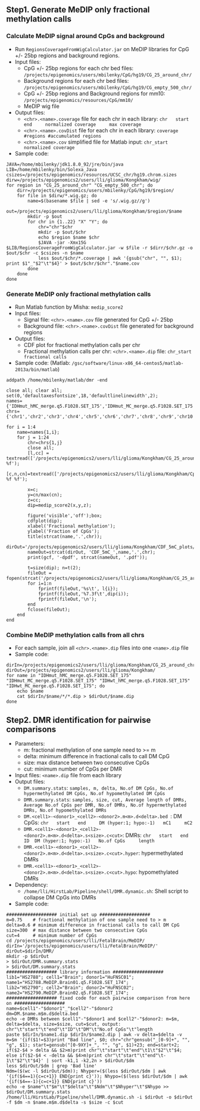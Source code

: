 ## Step1. Generate MeDIP only fractional methylation calls
### Calculate MeDIP signal around CpGs and background 
+ Run `RegionsCoverageFromWigCalculator.jar` on MeDIP libraries for CpG +/- 25bp regions and background regions.
+ Input files:
    * CpG +/- 25bp regions for each chr bed files: `/projects/epigenomics/users/mbilenky/CpG/hg19/CG_25_around_chr/`
    * Background regions for each chr bed files: `/projects/epigenomics/users/mbilenky/CpG/hg19/CG_empty_500_chr/`   
    * CpG +/- 25bp regions and Background regions for mm10: `/projects/epigenomics/resources/CpG/mm10/`       
    * MeDIP wig file        
+ Output files:   
    * `<chr>.<name>.coverage` file for each chr in each library: `chr   start   end     normalized coverage     max coverage`
    * `<chr>.<name>.covDist` file for each chr in each library: `coverage  #regions #accumulated regions`
    * `<chr>.<name>.cov` simplified file for Matlab input: `chr_start   normalized coverage`
+ Sample code:
```
JAVA=/home/mbilenky/jdk1.8.0_92/jre/bin/java
LIB=/home/mbilenky/bin/Solexa_Java
csizes=/projects/epigenomics/resources/UCSC_chr/hg19.chrom.sizes
dirw=/projects/epigenomics2/users/lli/glioma/Kongkham/wig/
for region in "CG_25_around_chr" "CG_empty_500_chr"; do
	dirr=/projects/epigenomics/users/mbilenky/CpG/hg19/$region/
	for file in $dirw/*.wig.gz; do
		name=$(basename $file | sed -e 's/.wig.gz//g')
		out=/projects/epigenomics2/users/lli/glioma/Kongkham/$region/$name
		mkdir -p $out
		for chr in {1..22} "X" "Y"; do
			chr="chr"$chr
			mkdir -p $out/$chr
			echo $region $name $chr
			$JAVA -jar -Xmx15G $LIB/RegionsCoverageFromWigCalculator.jar -w $file -r $dirr/$chr.gz -o $out/$chr -c $csizes -n $name
			less $out/$chr/*.coverage | awk '{gsub("chr", "", $1); print $1"_"$2"\t"$4}' > $out/$chr/$chr"."$name.cov
		done
	done
done
```

### Generate MeDIP only fractional methylation calls
+ Run Matlab function by Misha: `medip_score2`
+ Input files:    
    * Signal file: `<chr>.<name>.cov` file generated for CpG +/- 25bp    
    * Background file: `<chr>.<name>.covDist` file generated for background regions    
+ Output files:
    * CDF plot for fractional methylation calls per chr
    * Fractional methylation calls per chr: `<chr>.<name>.dip` file: `chr_start   fractional calls`
+ Sample code: (Matlab: `/gsc/software/linux-x86_64-centos5/matlab-2013a/bin/matlab`)
```
addpath /home/mbilenky/matlab/dmr -end

close all; clear all;
set(0,'defaultaxesfontsize',18,'defaultlinelinewidth',2);
names={'IDHmut_hMC_merge.q5.F1028.SET_175','IDHmut_MC_merge.q5.F1028.SET_175','IDHwt_hMC_merge.q5.F1028.SET_175','IDHwt_MC_merge.q5.F1028.SET_175'};
chrs={'chr1','chr2','chr3','chr4','chr5','chr6','chr7','chr8','chr9','chr10','chr11','chr12','chr13','chr14','chr15','chr16','chr17','chr18','chr19','chr20','chr21','chr22','chrX','chrY'};

for i = 1:4
    name=names{1,i};
    for j = 1:24
        chr=chrs{1,j}
        close all; 
        [l,cc] = textread(['/projects/epigenomics2/users/lli/glioma/Kongkham/CG_25_around_chr/',name,'/',chr,'/',chr,'.',name,'.cov'],'%s %f');
        [c,n,cn]=textread(['/projects/epigenomics2/users/lli/glioma/Kongkham/CpG_empty_500_coverage/',name,'/',chr,'/',chr,'.gz.',name,'.covDist'],'%f %f %f');

        x=c;
        y=cn/max(cn);
        z=cc;
        dip=medip_score2(x,y,z);

        figure('visible','off');box;
        cdfplot(dip);
        xlabel('Fractional methylation');
        ylabel('Fraction of CpGs');
        title(strcat(name,'.',chr));
        dirOut='/projects/epigenomics2/users/lli/glioma/Kongkham/CDF_5mC_plots/';
        nameOut=strcat(dirOut, 'CDF_5mC_',name,'.',chr);
        print(gcf, '-dpdf', strcat(nameOut, '.pdf'));

        t=size(dip); n=t(2);
        fileOut = fopen(strcat('/projects/epigenomics2/users/lli/glioma/Kongkham/CG_25_around_chr/',name,'/',chr,'/',chr,'.',name,'.dip'),'w');
        for i=1:n
			fprintf(fileOut,'%s\t', l{i});
			fprintf(fileOut,'%7.3f\t',dip(i));
			fprintf(fileOut,'\n');
        end
        fclose(fileOut);
    end
end
```

### Combine MeDIP methylation calls from all chrs
+ For each sample, join all `<chr>.<name>.dip` files into one `<name>.dip` file    
+ Sample code:
```
dirIn=/projects/epigenomics2/users/lli/glioma/Kongkham/CG_25_around_chr/
dirOut=/projects/epigenomics2/users/lli/glioma/Kongkham/
for name in "IDHmut_hMC_merge.q5.F1028.SET_175" "IDHmut_MC_merge.q5.F1028.SET_175" "IDHwt_hMC_merge.q5.F1028.SET_175" "IDHwt_MC_merge.q5.F1028.SET_175"; do
    echo $name
    cat $dirIn/$name/*/*.dip > $dirOut/$name.dip
done
```

## Step2. DMR identification for pairwise comparisons
+ Parameters:
    * m: fractional methylation of one sample need to >= m 
    * delta: minimum difference in fractional calls to call DM CpG    
    * size: max distance between two consecutive CpGs     
    * cut: minimum number of CpGs per DMR
+ Input files: `<name>.dip` file from each library
+ Output files:
    * `DM.summary.stats`: `samples, m, delta, No.of DM CpGs, No.of hypermethylated DM CpGs, No.of hypomethylated DM CpGs`
    * `DMR.summary.stats`: `samples, size, cut, Average length of DMRs, Average No.of CpGs per DMR, No.of DMRs, No.of hypermethylated DMRs, No.of hypomethylated DMRs`
    * `DM.<cell1>-<donor1>_<cell2>-<donor2>.m<m>.d<delta>.bed `: DM CpGs: `chr   start   end     DM (hyper:1; hypo:-1)   mC1     mC2`
    * `DMR.<cell1>-<donor1>_<cell2>-<donor2>.m<m>.d<delta>.s<size>.c<cut>`: DMRs: `chr   start   end     ID  DM (hyper:1; hypo:-1)   No.of CpGs     length`
    * `DMR.<cell1>-<donor1>_<cell2>-<donor2>.m<m>.d<delta>.s<size>.c<cut>.hyper`: hypermethylated DMRs     
    * `DMR.<cell1>-<donor1>_<cell2>-<donor2>.m<m>.d<delta>.s<size>.c<cut>.hypo`: hypomethylated DMRs
+ Dependency:
    * `/home/lli/HirstLab/Pipeline/shell/DMR.dynamic.sh`: Shell script to collapse DM CpGs into DMRs        
+ Sample code:
```
################### initial set up ###################
m=0.75    # fractional methylation of one sample need to > m 
delta=0.6 # minimum difference in fractional calls to call DM CpG
size=300  # max distance between two consecutive CpGs
cut=4     # minimum number of CpGs
cd /projects/epigenomics/users/lli/FetalBrain/MeDIP/
dirIn='/projects/epigenomics/users/lli/FetalBrain/MeDIP/'
dirOut=$dirIn/DMR/
mkdir -p $dirOut
> $dirOut/DMR.summary.stats  
> $dirOut/DM.summary.stats       
################### library information ###################
lib1="HS2788"; cell1="Brain"; donor1="HuFNSC01"; name1="HS2788.MeDIP.Brain01.q5.F1028.SET_174";
lib2="HS2790"; cell2="Brain"; donor2="HuFNSC02"; name2="HS2790.MeDIP.Brain02.q5.F1028.SET_174";
################### fixed code for each pairwise comparison from here on ###################
name=$cell1"-"$donor1"_"$cell2"-"$donor2
dm=DM.$name.m$m.d$delta.bed
echo -e DMRs between $cell1"-"$donor1 and $cell2"-"$donor2: m=$m, delta=$delta, size=$size, cut=$cut, output: chr"\t"start"\t"end"\t"ID"\t"DM"\t"No.of CpGs"\t"length
paste $dirIn/$name1.dip $dirIn/$name2.dip | awk -v delta=$delta -v m=$m '{if($1!=$3)print "Bad line", $0; chr="chr"gensub("_[0-9]+", "", "g", $1); start=gensub("[0-9XY]+_", "", "g", $1)+23; end=start+2; if($2-$4 > delta && $2>m)print chr"\t"start"\t"end"\t1\t"$2"\t"$4; else if($2-$4 < -delta && $4>m)print chr"\t"start"\t"end"\t-1\t"$2"\t"$4}' | sort -k1,1 -k2,2n > $dirOut/$dm
less $dirOut/$dm | grep 'Bad line'
Ndm=($(wc -l $dirOut/$dm)); Nhyper=($(less $dirOut/$dm | awk '{if($4==1){c=c+1}} END{print c}')); Nhypo=($(less $dirOut/$dm | awk '{if($4==-1){c=c+1}} END{print c}'))
echo -e $name"\t"$m"\t"$delta"\t"$Ndm"\t"$Nhyper"\t"$Nhypo >> $dirOut/DM.summary.stats
/home/lli/HirstLab/Pipeline/shell/DMR.dynamic.sh -i $dirOut -o $dirOut -f $dm -n $name.m$m.d$delta -s $size -c $cut
```


